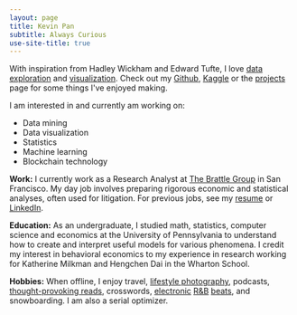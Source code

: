 ```yaml
---
layout: page
title: Kevin Pan
subtitle: Always Curious
use-site-title: true
---
```


With inspiration from Hadley Wickham and Edward Tufte, I love [data exploration](/kiva) and [visualization](https://kevinrpan.shinyapps.io/euro_soccer_analysis/). Check out my [Github](https://github.com/kevinrpan/), [Kaggle](https://www.kaggle.com/kevinpan) or the [projects](/projects) page for some things I've enjoyed making.

I am interested in and currently am working on:
- Data mining
- Data visualization
- Statistics
- Machine learning
- Blockchain technology

**Work:** I currently work as a Research Analyst at [The Brattle Group](http://brattle.com/) in San Francisco. My day job involves preparing rigorous economic and statistical analyses, often used for litigation. For previous jobs, see my [resume](/img/kevin_pan_resume.pdf) or [LinkedIn](https://www.linkedin.com/in/kevinrpan/). 

**Education:** As an undergraduate, I studied math, statistics, computer science and economics at the University of Pennsylvania to understand how to create and interpret useful models for various phenomena. I credit my interest in behavioral economics to my experience in research working for Katherine Milkman and Hengchen Dai in the Wharton School. 

**Hobbies:** When offline, I enjoy travel, [lifestyle photography](https://www.flickr.com/photos/kevinpan), podcasts, [thought-provoking reads](https://www.goodreads.com/kpan), crosswords, [electronic](https://www.last.fm/user/Soundshot) [R&B](https://open.spotify.com/user/1258277215) [beats](https://soundcloud.com/kpan), and snowboarding. I am also a serial optimizer. 
